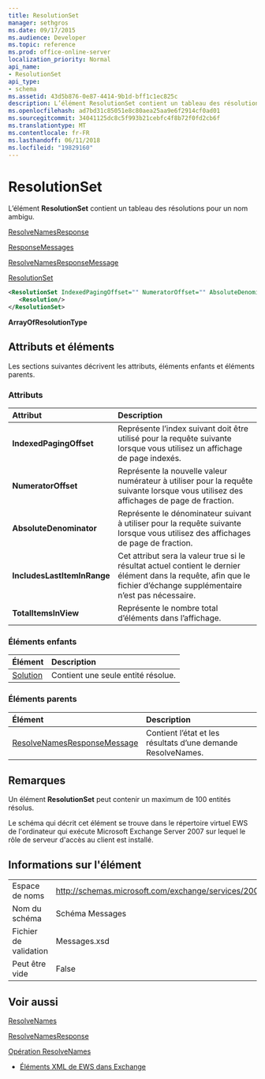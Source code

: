 ```yaml
---
title: ResolutionSet
manager: sethgros
ms.date: 09/17/2015
ms.audience: Developer
ms.topic: reference
ms.prod: office-online-server
localization_priority: Normal
api_name:
- ResolutionSet
api_type:
- schema
ms.assetid: 43d5b876-0e87-4414-9b1d-bff1c1ec825c
description: L’élément ResolutionSet contient un tableau des résolutions pour un nom ambigu.
ms.openlocfilehash: ad7bd31c85051e8c80aea25aa9e6f2914cf0ad01
ms.sourcegitcommit: 34041125dc8c5f993b21cebfc4f8b72f0fd2cb6f
ms.translationtype: MT
ms.contentlocale: fr-FR
ms.lasthandoff: 06/11/2018
ms.locfileid: "19829160"
---
```

# <a name="resolutionset"></a>ResolutionSet

L’élément **ResolutionSet** contient un tableau des résolutions pour un nom ambigu. 
  
[ResolveNamesResponse](resolvenamesresponse.md)
  
[ResponseMessages](responsemessages.md)
  
[ResolveNamesResponseMessage](resolvenamesresponsemessage.md)
  
[ResolutionSet](resolutionset.md)
  
```xml
<ResolutionSet IndexedPagingOffset="" NumeratorOffset="" AbsoluteDenominator="" IncludesLastItemInRange="" TotalItemsInView="">
   <Resolution/>
</ResolutionSet>
```

 **ArrayOfResolutionType**
## <a name="attributes-and-elements"></a>Attributs et éléments

Les sections suivantes décrivent les attributs, éléments enfants et éléments parents.
  
### <a name="attributes"></a>Attributs

|**Attribut**|**Description**|
|:-----|:-----|
|**IndexedPagingOffset** <br/> |Représente l’index suivant doit être utilisé pour la requête suivante lorsque vous utilisez un affichage de page indexés.  <br/> |
|**NumeratorOffset** <br/> |Représente la nouvelle valeur numérateur à utiliser pour la requête suivante lorsque vous utilisez des affichages de page de fraction.  <br/> |
|**AbsoluteDenominator** <br/> |Représente le dénominateur suivant à utiliser pour la requête suivante lorsque vous utilisez des affichages de page de fraction.  <br/> |
|**IncludesLastItemInRange** <br/> |Cet attribut sera la valeur true si le résultat actuel contient le dernier élément dans la requête, afin que le fichier d’échange supplémentaire n’est pas nécessaire.  <br/> |
|**TotalItemsInView** <br/> |Représente le nombre total d’éléments dans l’affichage.  <br/> |
   
### <a name="child-elements"></a>Éléments enfants

|**Élément**|**Description**|
|:-----|:-----|
|[Solution](resolution.md) <br/> |Contient une seule entité résolue.  <br/> |
   
### <a name="parent-elements"></a>Éléments parents

|**Élément**|**Description**|
|:-----|:-----|
|[ResolveNamesResponseMessage](resolvenamesresponsemessage.md) <br/> |Contient l’état et les résultats d’une demande ResolveNames.  <br/> |
   
## <a name="remarks"></a>Remarques

Un élément **ResolutionSet** peut contenir un maximum de 100 entités résolus. 
  
Le schéma qui décrit cet élément se trouve dans le répertoire virtuel EWS de l'ordinateur qui exécute Microsoft Exchange Server 2007 sur lequel le rôle de serveur d'accès au client est installé.
  
## <a name="element-information"></a>Informations sur l'élément

|||
|:-----|:-----|
|Espace de noms  <br/> |http://schemas.microsoft.com/exchange/services/2006/messages  <br/> |
|Nom du schéma  <br/> |Schéma Messages  <br/> |
|Fichier de validation  <br/> |Messages.xsd  <br/> |
|Peut être vide  <br/> |False  <br/> |
   
## <a name="see-also"></a>Voir aussi



[ResolveNames](resolvenames.md)
  
[ResolveNamesResponse](resolvenamesresponse.md)
  
[Opération ResolveNames](resolvenames-operation.md)


- [Éléments XML de EWS dans Exchange](ews-xml-elements-in-exchange.md)

